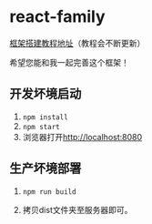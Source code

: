 # react-family

[框架搭建教程地址](https://github.com/brickspert/blog/issues/1)（教程会不断更新）

希望您能和我一起完善这个框架！

## 开发坏境启动

1. `npm install`
2. `npm start`
3. 浏览器打开[http://localhost:8080](http://localhost:8080)

## 生产坏境部署

1. `npm run build`

2. 拷贝dist文件夹至服务器即可。